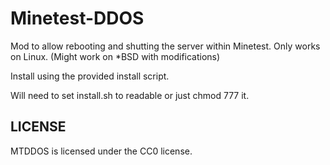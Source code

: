 Minetest-DDOS
================

Mod to allow rebooting and shutting the server within Minetest. Only works on Linux. (Might work on *BSD with modifications)


Install using the provided install script.

Will need to set install.sh to readable or just chmod 777 it.


LICENSE
-------
MTDDOS is licensed under the CC0 license.
